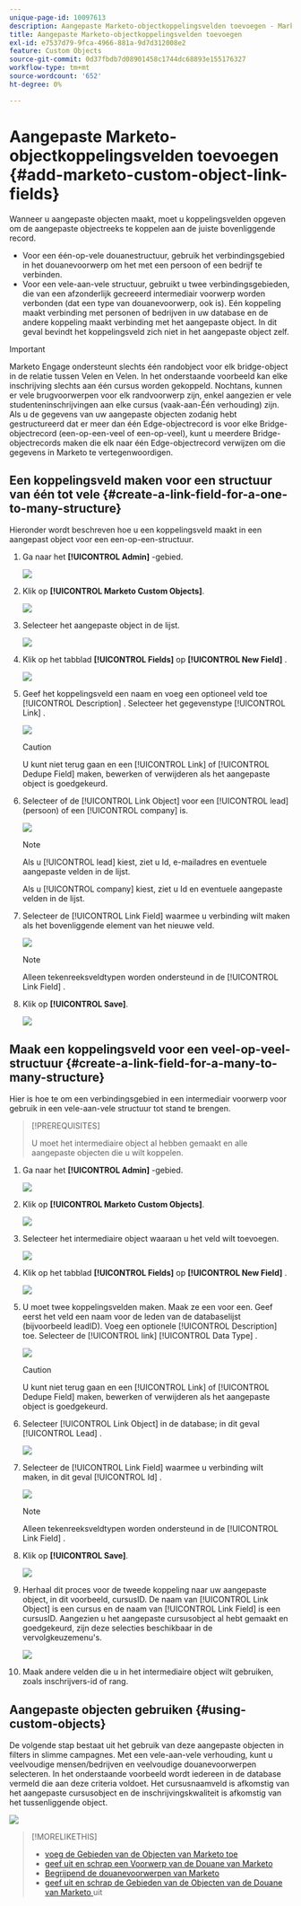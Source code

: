 ```yaml
---
unique-page-id: 10097613
description: Aangepaste Marketo-objectkoppelingsvelden toevoegen - Marketo Docs - Productdocumentatie
title: Aangepaste Marketo-objectkoppelingsvelden toevoegen
exl-id: e7537d79-9fca-4966-881a-9d7d312008e2
feature: Custom Objects
source-git-commit: 0d37fbdb7d08901458c1744dc68893e155176327
workflow-type: tm+mt
source-wordcount: '652'
ht-degree: 0%

---
```


# Aangepaste Marketo-objectkoppelingsvelden toevoegen {#add-marketo-custom-object-link-fields}

Wanneer u aangepaste objecten maakt, moet u koppelingsvelden opgeven om de aangepaste objectreeks te koppelen aan de juiste bovenliggende record.

* Voor een één-op-vele douanestructuur, gebruik het verbindingsgebied in het douanevoorwerp om het met een persoon of een bedrijf te verbinden.
* Voor een vele-aan-vele structuur, gebruikt u twee verbindingsgebieden, die van een afzonderlijk gecreeerd intermediair voorwerp worden verbonden (dat een type van douanevoorwerp, ook is). Eén koppeling maakt verbinding met personen of bedrijven in uw database en de andere koppeling maakt verbinding met het aangepaste object. In dit geval bevindt het koppelingsveld zich niet in het aangepaste object zelf.

>[!IMPORTANT]
>
>Marketo Engage ondersteunt slechts één randobject voor elk bridge-object in de relatie tussen Velen en Velen. In het onderstaande voorbeeld kan elke inschrijving slechts aan één cursus worden gekoppeld. Nochtans, kunnen er vele brugvoorwerpen voor elk randvoorwerp zijn, enkel aangezien er vele studenteninschrijvingen aan elke cursus (vaak-aan-Één verhouding) zijn. Als u de gegevens van uw aangepaste objecten zodanig hebt gestructureerd dat er meer dan één Edge-objectrecord is voor elke Bridge-objectrecord (een-op-een-veel of een-op-veel), kunt u meerdere Bridge-objectrecords maken die elk naar één Edge-objectrecord verwijzen om die gegevens in Marketo te vertegenwoordigen.

## Een koppelingsveld maken voor een structuur van één tot vele {#create-a-link-field-for-a-one-to-many-structure}

Hieronder wordt beschreven hoe u een koppelingsveld maakt in een aangepast object voor een een-op-een-structuur.

1. Ga naar het **[!UICONTROL Admin]** -gebied.

   ![](assets/add-marketo-custom-object-link-fields-1.png)

1. Klik op **[!UICONTROL Marketo Custom Objects]**.

   ![](assets/add-marketo-custom-object-link-fields-2.png)

1. Selecteer het aangepaste object in de lijst.

   ![](assets/add-marketo-custom-object-link-fields-3.png)

1. Klik op het tabblad **[!UICONTROL Fields]** op **[!UICONTROL New Field]** .

   ![](assets/add-marketo-custom-object-link-fields-4.png)

1. Geef het koppelingsveld een naam en voeg een optioneel veld toe [!UICONTROL Description] . Selecteer het gegevenstype [!UICONTROL Link] .

   ![](assets/add-marketo-custom-object-link-fields-5.png)

   >[!CAUTION]
   >
   >U kunt niet terug gaan en een [!UICONTROL Link] of [!UICONTROL Dedupe Field] maken, bewerken of verwijderen als het aangepaste object is goedgekeurd.

1. Selecteer of de [!UICONTROL Link Object] voor een [!UICONTROL lead] (persoon) of een [!UICONTROL company] is.

   ![](assets/add-marketo-custom-object-link-fields-6.png)

   >[!NOTE]
   >
   >Als u [!UICONTROL lead] kiest, ziet u Id, e-mailadres en eventuele aangepaste velden in de lijst.
   >
   >Als u [!UICONTROL company] kiest, ziet u Id en eventuele aangepaste velden in de lijst.

1. Selecteer de [!UICONTROL Link Field] waarmee u verbinding wilt maken als het bovenliggende element van het nieuwe veld.

   ![](assets/add-marketo-custom-object-link-fields-7.png)

   >[!NOTE]
   >
   >Alleen tekenreeksveldtypen worden ondersteund in de [!UICONTROL Link Field] .

1. Klik op **[!UICONTROL Save]**.

   ![](assets/add-marketo-custom-object-link-fields-8.png)

## Maak een koppelingsveld voor een veel-op-veel-structuur {#create-a-link-field-for-a-many-to-many-structure}

Hier is hoe te om een verbindingsgebied in een intermediair voorwerp voor gebruik in een vele-aan-vele structuur tot stand te brengen.

>[!PREREQUISITES]
>
>U moet het intermediaire object al hebben gemaakt en alle aangepaste objecten die u wilt koppelen.

1. Ga naar het **[!UICONTROL Admin]** -gebied.

   ![](assets/add-marketo-custom-object-link-fields-9.png)

1. Klik op **[!UICONTROL Marketo Custom Objects]**.

   ![](assets/add-marketo-custom-object-link-fields-10.png)

1. Selecteer het intermediaire object waaraan u het veld wilt toevoegen.

   ![](assets/add-marketo-custom-object-link-fields-11.png)

1. Klik op het tabblad **[!UICONTROL Fields]** op **[!UICONTROL New Field]** .

   ![](assets/add-marketo-custom-object-link-fields-12.png)

1. U moet twee koppelingsvelden maken. Maak ze een voor een. Geef eerst het veld een naam voor de leden van de databaselijst (bijvoorbeeld leadID). Voeg een optionele [!UICONTROL Description] toe. Selecteer de [!UICONTROL link] [!UICONTROL Data Type] .

   ![](assets/add-marketo-custom-object-link-fields-13.png)

   >[!CAUTION]
   >
   >U kunt niet terug gaan en een [!UICONTROL Link] of [!UICONTROL Dedupe Field] maken, bewerken of verwijderen als het aangepaste object is goedgekeurd.

1. Selecteer [!UICONTROL Link Object] in de database; in dit geval [!UICONTROL Lead] .

   ![](assets/add-marketo-custom-object-link-fields-14.png)

1. Selecteer de [!UICONTROL Link Field] waarmee u verbinding wilt maken, in dit geval [!UICONTROL Id] .

   ![](assets/add-marketo-custom-object-link-fields-15.png)

   >[!NOTE]
   >
   >Alleen tekenreeksveldtypen worden ondersteund in de [!UICONTROL Link Field] .

1. Klik op **[!UICONTROL Save]**.

   ![](assets/add-marketo-custom-object-link-fields-16.png)

1. Herhaal dit proces voor de tweede koppeling naar uw aangepaste object, in dit voorbeeld, cursusID. De naam van [!UICONTROL Link Object] is een cursus en de naam van [!UICONTROL Link Field] is een cursusID. Aangezien u het aangepaste cursusobject al hebt gemaakt en goedgekeurd, zijn deze selecties beschikbaar in de vervolgkeuzemenu&#39;s.

   ![](assets/add-marketo-custom-object-link-fields-17.png)

1. Maak andere velden die u in het intermediaire object wilt gebruiken, zoals inschrijvers-id of rang.

## Aangepaste objecten gebruiken {#using-custom-objects}

De volgende stap bestaat uit het gebruik van deze aangepaste objecten in filters in slimme campagnes. Met een vele-aan-vele verhouding, kunt u veelvoudige mensen/bedrijven en veelvoudige douanevoorwerpen selecteren. In het onderstaande voorbeeld wordt iedereen in de database vermeld die aan deze criteria voldoet. Het cursusnaamveld is afkomstig van het aangepaste cursusobject en de inschrijvingskwaliteit is afkomstig van het tussenliggende object.

![](assets/add-marketo-custom-object-link-fields-18.png)

>[!MORELIKETHIS]
>
>* [ voeg de Gebieden van de Objecten van Marketo toe ](/help/marketo/product-docs/administration/marketo-custom-objects/add-marketo-custom-object-fields.md)
>* [ geef uit en schrap een Voorwerp van de Douane van Marketo ](/help/marketo/product-docs/administration/marketo-custom-objects/edit-and-delete-a-marketo-custom-object.md)
>* [ Begrijpend de douanevoorwerpen van Marketo ](/help/marketo/product-docs/administration/marketo-custom-objects/understanding-marketo-custom-objects.md)
>* [ geef uit en schrap de Gebieden van de Objecten van de Douane van Marketo ](/help/marketo/product-docs/administration/marketo-custom-objects/edit-and-delete-marketo-custom-object-fields.md) uit
